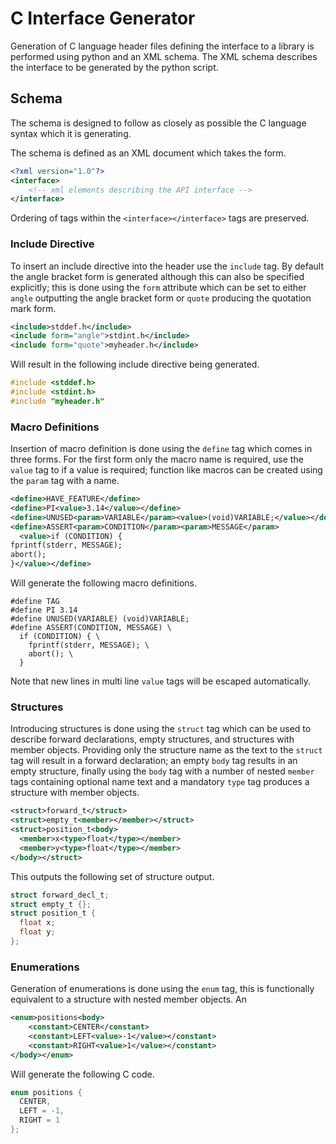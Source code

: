 # C Interface Generator

Generation of C language header files defining the interface to a library is
performed using python and an XML schema. The XML schema describes the interface
to be generated by the python script.

## Schema

The schema is designed to follow as closely as possible the C language syntax
which it is generating.

The schema is defined as an XML document which takes the form.

```xml
<?xml version="1.0"?>
<interface>
    <!-- xml elements describing the API interface -->
</interface>
```

Ordering of tags within the `<interface></interface>` tags are preserved.

### Include Directive

To insert an include directive into the header use the `include` tag. By default
the angle bracket form is generated although this can also be specified
explicitly; this is done using the `form` attribute which can be set to either
`angle` outputting the angle bracket form or `quote` producing the quotation
mark form.

```xml
<include>stddef.h</include>
<include form="angle">stdint.h</include>
<include form="quote">myheader.h</include>
```

Will result in the following include directive being generated.

```c
#include <stddef.h>
#include <stdint.h>
#include "myheader.h"
```

### Macro Definitions

Insertion of macro definition is done using the `define` tag which comes in
three forms. For the first form only the macro name is required, use the `value`
tag to if a value is required; function like macros can be created using the
`param` tag with a name.


```xml
<define>HAVE_FEATURE</define>
<define>PI<value>3.14</value></define>
<define>UNUSED<param>VARIABLE</param><value>(void)VARIABLE;</value></define>
<define>ASSERT<param>CONDITION</param><param>MESSAGE</param>
  <value>if (CONDITION) {
fprintf(stderr, MESSAGE);
abort();
}</value></define>
```

Will generate the following macro definitions.

```
#define TAG
#define PI 3.14
#define UNUSED(VARIABLE) (void)VARIABLE;
#define ASSERT(CONDITION, MESSAGE) \
  if (CONDITION) { \
    fprintf(stderr, MESSAGE); \
    abort(); \
  }
```

Note that new lines in multi line `value` tags will be escaped automatically.

### Structures

Introducing structures is done using the `struct` tag which can be used to
describe forward declarations, empty structures, and structures with member
objects. Providing only the structure name as the text to the `struct` tag will
result in a forward declaration; an empty `body` tag results in an empty
structure, finally using the `body` tag with a number of nested `member` tags
containing optional name text and a mandatory `type` tag produces a structure
with member objects.

```xml
<struct>forward_t</struct>
<struct>empty_t<member></member></struct>
<struct>position_t<body>
  <member>x<type>float</type></member>
  <member>y<type>float</type></member>
</body></struct>
```

This outputs the following set of structure output.

```c
struct forward_decl_t;
struct empty_t {};
struct position_t {
  float x;
  float y;
};
```

### Enumerations

Generation of enumerations is done using the `enum` tag, this is functionally
equivalent to a structure with nested member objects. An

```xml
<enum>positions<body>
    <constant>CENTER</constant>
    <constant>LEFT<value>-1</value></constant>
    <constant>RIGHT<value>1</value></constant>
</body></enum>
```

Will generate the following C code.

```c
enum positions {
  CENTER,
  LEFT = -1,
  RIGHT = 1
};
```
